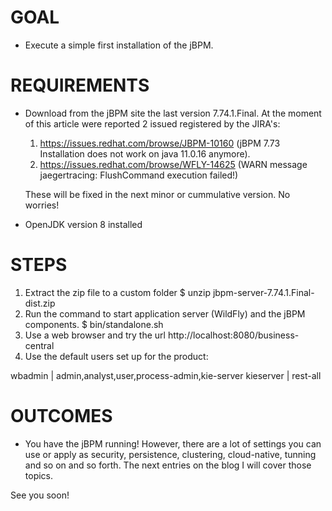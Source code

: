 
# GOAL
* Execute a simple first installation of the jBPM.

# REQUIREMENTS
* Download from the jBPM site the last version 7.74.1.Final.
  At the moment of this article were reported 2 issued registered by the JIRA's:
  1. https://issues.redhat.com/browse/JBPM-10160 (jBPM 7.73 Installation does not work on java 11.0.16 anymore). 
  2. https://issues.redhat.com/browse/WFLY-14625 (WARN message jaegertracing: FlushCommand execution failed!)

  These will be fixed in the next minor or cummulative version. No worries!

* OpenJDK version 8 installed

# STEPS
1. Extract the zip file to a custom folder 
   $ unzip jbpm-server-7.74.1.Final-dist.zip
2. Run the command to start application server (WildFly) and the jBPM components.
   $ bin/standalone.sh
3. Use a web browser and try the url http://localhost:8080/business-central
4. Use the default users set up for the product:
 
wbadmin | admin,analyst,user,process-admin,kie-server
kieserver | rest-all

# OUTCOMES
* You have the jBPM running! However, there are a lot of settings you can use or apply as security, persistence, clustering, cloud-native, tunning and so on and so forth.
The next entries on the blog I will cover those topics.

See you soon!

